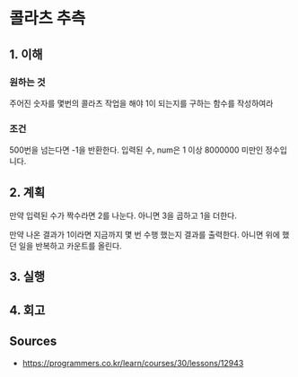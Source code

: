 # 콜라츠 추측

## 1. 이해

### 원하는 것

주어진 숫자를 몇번의 콜라츠 작업을 해야 1이 되는지를 구하는 함수를 작성하여라

### 조건

500번을 넘는다면 -1을 반환한다.
입력된 수, num은 1 이상 8000000 미만인 정수입니다.

## 2. 계획

만약 입력된 수가 짝수라면 2를 나눈다.
아니면 3을 곱하고 1을 더한다.

만약 나온 결과가 1이라면 지금까지 몇 번 수행 했는지 결과를 출력한다.
아니면 위에 했던 일을 반복하고 카운트를 올린다.

## 3. 실행

## 4. 회고

## Sources

* https://programmers.co.kr/learn/courses/30/lessons/12943